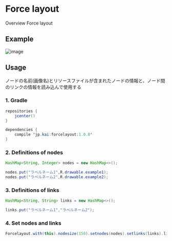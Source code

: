 Force layout
====

Overview
Force layout

## Example

![image](https://raw.githubusercontent.com/kai0masanari/Forcelayout/master/art/image.gif)

## Usage
ノードの名前(画像名)とリソースファイルが含まれたノードの情報と、ノード間のリンクの情報を読み込んで使用する

### 1. Gradle
```java
repositories {
    jcenter()
}

dependencies {
    compile 'jp.kai:forcelayout:1.0.0'
}
```

### 2. Definitions of  nodes
```java
HashMap<String, Integer> nodes = new HashMap<>();

nodes.put("ラベルネーム1",R.drawable.example1);
nodes.put("ラベルネーム2",R.drawable.example2);
```


### 3. Definitions of links
```java
HashMap<String, String> links = new HashMap<>();

links.put("ラベルネーム1","ラベルネーム2");
```

### 4. Set nodes and links
```java
Forcelayout.with(this).nodesize(150).setnodes(nodes).setlinks(links).linkStrength(0.1).distance(300);
```
